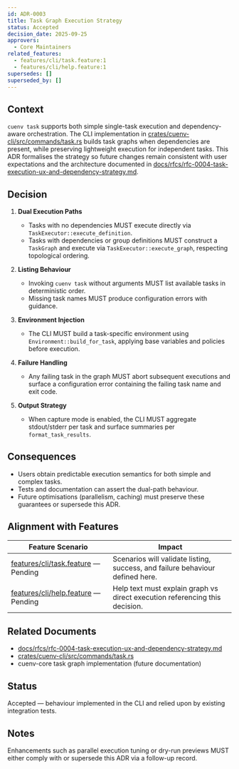 ```yaml
---
id: ADR-0003
title: Task Graph Execution Strategy
status: Accepted
decision_date: 2025-09-25
approvers:
  - Core Maintainers
related_features:
  - features/cli/task.feature:1
  - features/cli/help.feature:1
supersedes: []
superseded_by: []
---
```


## Context

`cuenv task` supports both simple single-task execution and dependency-aware orchestration. The CLI implementation in [crates/cuenv-cli/src/commands/task.rs](crates/cuenv-cli/src/commands/task.rs:92) builds task graphs when dependencies are present, while preserving lightweight execution for independent tasks. This ADR formalises the strategy so future changes remain consistent with user expectations and the architecture documented in [docs/rfcs/rfc-0004-task-execution-ux-and-dependency-strategy.md](docs/rfcs/rfc-0004-task-execution-ux-and-dependency-strategy.md:1).

## Decision

1. **Dual Execution Paths**
   - Tasks with no dependencies MUST execute directly via `TaskExecutor::execute_definition`.
   - Tasks with dependencies or group definitions MUST construct a `TaskGraph` and execute via `TaskExecutor::execute_graph`, respecting topological ordering.

2. **Listing Behaviour**
   - Invoking `cuenv task` without arguments MUST list available tasks in deterministic order.
   - Missing task names MUST produce configuration errors with guidance.

3. **Environment Injection**
   - The CLI MUST build a task-specific environment using `Environment::build_for_task`, applying base variables and policies before execution.

4. **Failure Handling**
   - Any failing task in the graph MUST abort subsequent executions and surface a configuration error containing the failing task name and exit code.

5. **Output Strategy**
   - When capture mode is enabled, the CLI MUST aggregate stdout/stderr per task and surface summaries per `format_task_results`.

## Consequences

- Users obtain predictable execution semantics for both simple and complex tasks.
- Tests and documentation can assert the dual-path behaviour.
- Future optimisations (parallelism, caching) must preserve these guarantees or supersede this ADR.

## Alignment with Features

| Feature Scenario | Impact |
| --- | --- |
| [features/cli/task.feature](features/cli/task.feature:1) — Pending | Scenarios will validate listing, success, and failure behaviour defined here. |
| [features/cli/help.feature](features/cli/help.feature:1) — Pending | Help text must explain graph vs direct execution referencing this decision. |

## Related Documents

- [docs/rfcs/rfc-0004-task-execution-ux-and-dependency-strategy.md](docs/rfcs/rfc-0004-task-execution-ux-and-dependency-strategy.md:1)
- [crates/cuenv-cli/src/commands/task.rs](crates/cuenv-cli/src/commands/task.rs:10)
- cuenv-core task graph implementation (future documentation)

## Status

Accepted — behaviour implemented in the CLI and relied upon by existing integration tests.

## Notes

Enhancements such as parallel execution tuning or dry-run previews MUST either comply with or supersede this ADR via a follow-up record.
